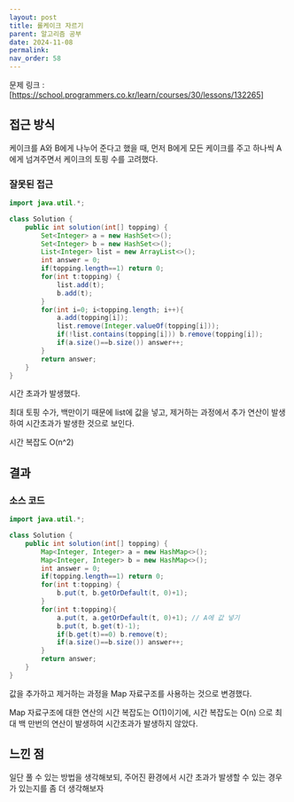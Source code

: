 ```yaml
---
layout: post
title: 롤케이크 자르기
parent: 알고리즘 공부
date: 2024-11-08
permalink:
nav_order: 58
---
```


문제 링크 : [https://school.programmers.co.kr/learn/courses/30/lessons/132265]

## 접근 방식

케이크를 A와 B에게 나누어 준다고 했을 때, 먼저 B에게 모든 케이크를 주고 하나씩 A에게 넘겨주면서 케이크의 토핑 수를 고려했다.

### 잘못된 접근

```java
import java.util.*;

class Solution {
    public int solution(int[] topping) {
        Set<Integer> a = new HashSet<>();
        Set<Integer> b = new HashSet<>();
        List<Integer> list = new ArrayList<>();
        int answer = 0;
        if(topping.length==1) return 0;
        for(int t:topping) {
            list.add(t);
            b.add(t);
        }
        for(int i=0; i<topping.length; i++){
            a.add(topping[i]);
            list.remove(Integer.valueOf(topping[i]));
            if(!list.contains(topping[i])) b.remove(topping[i]);
            if(a.size()==b.size()) answer++;
        }
        return answer;
    }
}
```

시간 초과가 발생했다.

최대 토핑 수가, 백만이기 때문에 list에 값을 넣고, 제거하는 과정에서 추가 연산이 발생하여 시간초과가 발생한 것으로 보인다.

시간 복잡도 O(n^2)

## 결과

### 소스 코드

```java
import java.util.*;

class Solution {
    public int solution(int[] topping) {
        Map<Integer, Integer> a = new HashMap<>();
        Map<Integer, Integer> b = new HashMap<>();
        int answer = 0;
        if(topping.length==1) return 0;
        for(int t:topping) {
            b.put(t, b.getOrDefault(t, 0)+1);
        }
        for(int t:topping){
            a.put(t, a.getOrDefault(t, 0)+1); // A에 값 넣기
            b.put(t, b.get(t)-1);
            if(b.get(t)==0) b.remove(t);
            if(a.size()==b.size()) answer++;
        }
        return answer;
    }
}
```

값을 추가하고 제거하는 과정을 Map 자료구조를 사용하는 것으로 변경했다.

Map 자료구조에 대한 연산의 시간 복잡도는 O(1)이기에, 시간 복잡도는 O(n) 으로 최대 백 만번의 연산이 발생하여 시간초과가 발생하지 않았다.

## 느낀 점

일단 풀 수 있는 방법을 생각해보되, 주어진 환경에서 시간 초과가 발생할 수 있는 경우가 있는지를 좀 더 생각해보자

[https://school.programmers.co.kr/learn/courses/30/lessons/132265]: https://school.programmers.co.kr/learn/courses/30/lessons/132265
